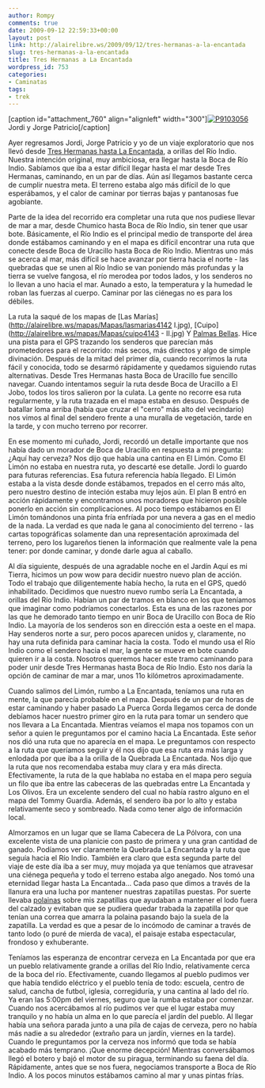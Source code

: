 ```yaml
---
author: Rompy
comments: true
date: 2009-09-12 22:59:33+00:00
layout: post
link: http://alairelibre.ws/2009/09/12/tres-hermanas-a-la-encantada
slug: tres-hermanas-a-la-encantada
title: Tres Hermanas a La Encantada
wordpress_id: 753
categories:
- Caminatas
tags:
- trek
---
```


[caption id="attachment_760" align="alignleft" width="300"][![P9103056](http://alairelibre.ws/wp-content/uploads/2009/09/P9103056-300x225.jpg)](http://alairelibre.ws/wp-content/uploads/2009/09/P9103056.JPG) Jordi y Jorge Patricio[/caption]

Ayer regresamos Jordi, Jorge Patricio y yo de un viaje exploratorio que nos llevó desde [Tres Hermanas hasta La Encantada](http://alairelibre.ws/gallery/v/3hermanas/), a orillas del Río Indio. Nuestra intención original, muy ambiciosa, era llegar hasta la Boca de Río Indio. Sabíamos que iba a estar difícil llegar hasta el mar desde Tres Hermanas, caminando, en un par de días. Aún así llegamos bastante cerca de cumplir nuestra meta. El terreno estaba algo más difícil de lo que esperábamos, y el calor de caminar por tierras bajas y pantanosas fue agobiante.

Parte de la idea del recorrido era completar una ruta que nos pudiese llevar de mar a mar, desde Chumico hasta Boca de Río Indio, sin tener que usar bote. Básicamente, el Río Indio es el principal medio de transporte del área donde estábamos caminando y en el mapa es difícil encontrar una ruta que conecte desde Boca de Uracillo hasta Boca de Río Indio. Mientras uno más se acerca al mar, más difícil se hace avanzar por tierra hacia el norte - las quebradas que se unen al Río Indio se van poniendo más profundas y la tierra se vuelve fangosa, el río merodea por todos lados, y los senderos no lo llevan a uno hacia el mar. Aunado a esto, la temperatura y la humedad le roban las fuerzas al cuerpo. Caminar por las ciénegas no es para los débiles.

La ruta la saqué de los mapas de [Las Marías](http://alairelibre.ws/mapas/Mapas/lasmarias4142 I.jpg), [Cuipo](http://alairelibre.ws/mapas/Mapas/cuipo4143 - II.jpg) Y [Palmas Bellas](http://alairelibre.ws/mapas/Mapas/palmasbellas4143-i.jpg). Hice una pista para el GPS trazando los senderos que parecían más prometedores para el recorrido: más secos, más directos y algo de simple divinación. Después de la mitad del primer día, cuando recorrimos la ruta fácil y conocida, todo se desarmó rápidamente y quedamos siguiendo rutas alternativas. Desde Tres Hermanas hasta Boca de Uracillo fue sencillo navegar. Cuando intentamos seguir la ruta desde Boca de Uracillo a El Jobo, todos los tiros salieron por la culata. La gente no recorre esa ruta regularmente, y la ruta trazada en el mapa estaba en desuso. Después de batallar loma arriba (había que cruzar el "cerro" más alto del vecindario) nos vimos al final del sendero frente a una muralla de vegetación, tarde en la tarde, y con mucho terreno por recorrer.

En ese momento mi cuñado, Jordi, recordó un detalle importante que nos había dado un morador de Boca de Uracillo en respuesta a mi pregunta: ¿Aquí hay cerveza? Nos dijo que había una cantina en El Limón. Como El Limón no estaba en nuestra ruta, yo descarté ese detalle. Jordi lo guardo para futuras referencias. Esa futura referencia había llegado. El Limón estaba a la vista desde donde estábamos, trepados en el cerro más alto, pero nuestro destino de inteción estaba muy lejos aún. El plan B entró en acción rápidamente y encontramos unos moradores que hicieron posible ponerlo en acción sin complicaciones. Al poco tiempo estábamos en El Limón tomándonos una pinta fría enfríada por una nevera a gas en el medio de la nada. La verdad es que nada le gana al conocimiento del terreno - las cartas topográficas solamente dan una representación aproximada del terreno, pero los lugareños tienen la información que realmente vale la pena tener: por donde caminar, y donde darle agua al caballo.

Al día siguiente, después de una agradable noche en el Jardín Aquí es mi Tierra, hicimos un pow wow para decidir nuestro nuevo plan de acción. Todo el trabajo que diligentemente había hecho, la ruta en el GPS, quedó inhabilitado. Decidimos que nuestro nuevo rumbo sería La Encantada, a orillas del Río Indio. Habían un par de tramos en blanco en los que teníamos que imaginar como podríamos conectarlos. Esta es una de las razones por las que he demorado tanto tiempo en unir Boca de Uracillo con Boca de Río Indio. La mayoría de los senderos son en dirección esta a oeste en el mapa. Hay senderos norte a sur, pero pocos aparecen unidos y, claramente, no hay una ruta definida para caminar hacia la costa. Todo el mundo usa el Río Indio como el sendero hacia el mar, la gente se mueve en bote cuando quieren ir a la costa. Nosotros queremos hacer este tramo caminando para poder unir desde Tres Hermanas hasta Boca de Río Indio. Esto nos daría la opción de caminar de mar a mar, unos 11o kilómetros aproximadamente.

Cuando salimos del Limón, rumbo a La Encantada, teníamos una ruta en mente, la que parecía probable en el mapa. Después de un par de horas de estar caminando y haber pasado La Puerca Gorda llegamos cerca de donde debíamos hacer nuestro primer giro en la ruta para tomar un sendero que nos llevara a La Encantada. Mientras veíamos el mapa nos topamos con un señor a quien le preguntamos por el camino hacia La Encantada. Este señor nos dió una ruta que no aparecía en el mapa. Le preguntamos con respecto a la ruta que queríamos seguir y él nos dijo que esa ruta era más larga y enlodada por que iba a la orilla de la Quebrada La Encantada. Nos dijo que la ruta que nos recomendaba estaba muy clara y era más directa. Efectivamente, la ruta de la que hablaba no estaba en el mapa pero seguía un filo que iba entre las cabeceras de las quebradas entre La Encantada y Los Olivos. Era un excelente sendero del cual no había rastro alguno en el mapa del Tommy Guardia. Además, el sendero iba por lo alto y estaba relativamente seco y sombreado. Nada como tener algo de información local.

Almorzamos en un lugar que se llama Cabecera de La Pólvora, con una excelente vista de una planicie con pasto de primera y una gran cantidad de ganado. Podíamos ver claramente la Quebrada La Encantada y la ruta que seguía hacia el Río Indio. También era claro que esta segunda parte del viaje de este día iba a ser muy, muy mojada ya que teníamos que atravesar una ciénega pequeña y todo el terreno estaba algo anegado. Nos tomó una eternidad llegar hasta La Encantada... Cada paso que dimos a través de la llanura era una lucha por mantener nuestras zapatillas puestas. Por suerte llevaba [polainas](http://alairelibre.ws/wp-content/uploads/2009/09/polaina.jpg) sobre mis zapatillas que ayudaban a mantener el lodo fuera del calzado y evitaban que se pudiera quedar trabada la zapatilla por que tenían una correa que amarra la polaina pasando bajo la suela de la zapatilla. La verdad es que a pesar de lo incómodo de caminar a través de tanto lodo (o puré de mierda de vaca), el paisaje estaba espectacular, frondoso y exhuberante.

Teníamos las esperanza de encontrar cerveza en La Encantada por que era un pueblo relativamente grande a orillas del Río Indio, relativamente cerca de la boca del río. Efectivamente, cuando llegamos al pueblo pudimos ver que había tendido eléctrico y el pueblo tenía de todo: escuela, centro de salud, cancha de futbol, iglesia, corregiduría, y una cantina al lado del río. Ya eran las 5:00pm del viernes, seguro que la rumba estaba por comenzar. Cuando nos acercábamos al río pudimos ver que el lugar estaba muy tranquilo y no había un alma en lo que parecía el jardín del pueblo. Al llegar había una señora parada junto a una pila de cajas de cerveza, pero no había más nadie a su alrededor (extraño para un jardín, viernes en la tarde). Cuando le preguntamos por la cerveza nos informó que toda se había acabado más temprano. ¡Que enorme decepción! Mientras conversábamos llegó el botero y bajó el motor de su piragua, terminando su faena del día. Rápidamente, antes que se nos fuera, negociamos transporte a Boca de Río Indio. A los pocos minutos estábamos camino al mar y unas pintas frías.
